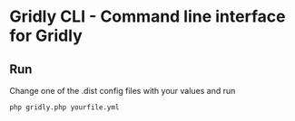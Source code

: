 # Gridly CLI - Command line interface for Gridly

## Run

Change one of the .dist config files with your values and run

``` php gridly.php yourfile.yml ```